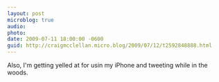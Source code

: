 ```yaml
---
layout: post
microblog: true
audio: 
photo: 
date: 2009-07-11 18:00:00 -0600
guid: http://craigmcclellan.micro.blog/2009/07/12/t2592848888.html
---
```

Also, I'm getting yelled at for usin my iPhone and tweeting while in the woods.
